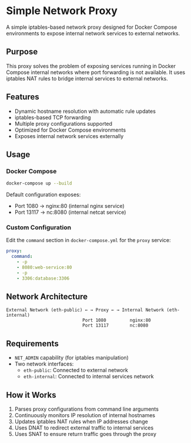 # Simple Network Proxy

A simple iptables-based network proxy designed for Docker Compose environments to expose internal network services to external networks.

## Purpose

This proxy solves the problem of exposing services running in Docker Compose internal networks where port forwarding is not available. It uses iptables NAT rules to bridge internal services to external networks.

## Features

- Dynamic hostname resolution with automatic rule updates
- iptables-based TCP forwarding
- Multiple proxy configurations supported
- Optimized for Docker Compose environments
- Exposes internal network services externally

## Usage

### Docker Compose

```bash
docker-compose up --build
```

Default configuration exposes:

- Port 1080 → nginx:80 (internal nginx service)
- Port 13117 → nc:8080 (internal netcat service)

### Custom Configuration

Edit the `command` section in `docker-compose.yml` for the `proxy` service:

```yaml
proxy:
  command:
    - -p
    - 8080:web-service:80
    - -p
    - 3306:database:3306
```

## Network Architecture

```
External Network (eth-public) ← → Proxy ← → Internal Network (eth-internal)
                             Port 1080         nginx:80
                             Port 13117        nc:8080
```

## Requirements

- `NET_ADMIN` capability (for iptables manipulation)
- Two network interfaces:
  - `eth-public`: Connected to external network
  - `eth-internal`: Connected to internal services network

## How it Works

1. Parses proxy configurations from command line arguments
2. Continuously monitors IP resolution of internal hostnames
3. Updates iptables NAT rules when IP addresses change
4. Uses DNAT to redirect external traffic to internal services
5. Uses SNAT to ensure return traffic goes through the proxy